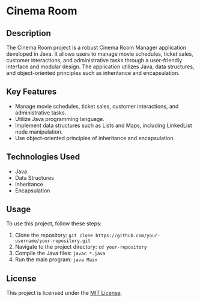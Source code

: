 # Cinema Room

## Description
The Cinema Room project is a robust Cinema Room Manager application developed in Java. It allows users to manage movie schedules, ticket sales, customer interactions, and administrative tasks through a user-friendly interface and modular design. The application utilizes Java, data structures, and object-oriented principles such as inheritance and encapsulation.

## Key Features
- Manage movie schedules, ticket sales, customer interactions, and administrative tasks.
- Utilize Java programming language.
- Implement data structures such as Lists and Maps, including LinkedList node manipulation.
- Use object-oriented principles of inheritance and encapsulation.

## Technologies Used
- Java
- Data Structures
- Inheritance
- Encapsulation

## Usage
To use this project, follow these steps:
1. Clone the repository: `git clone https://github.com/your-username/your-repository.git`
2. Navigate to the project directory: `cd your-repository`
3. Compile the Java files: `javac *.java`
4. Run the main program: `java Main`

## License
This project is licensed under the [MIT License](LICENSE).
